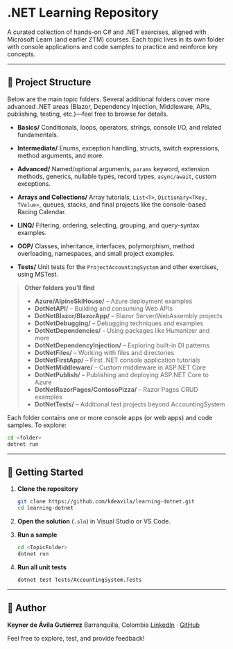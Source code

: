 # .NET Learning Repository

A curated collection of hands-on C# and .NET exercises, aligned with Microsoft Learn (and earlier ZTM) courses. Each topic lives in its own folder with console applications and code samples to practice and reinforce key concepts.

---

## 📂 Project Structure

Below are the main topic folders. Several additional folders cover more advanced .NET areas (Blazor, Dependency Injection, Middleware, APIs, publishing, testing, etc.)—feel free to browse for details.

* **Basics/**
  Conditionals, loops, operators, strings, console I/O, and related fundamentals.

* **Intermediate/**
  Enums, exception handling, structs, switch expressions, method arguments, and more.

* **Advanced/**
  Named/optional arguments, `params` keyword, extension methods, generics, nullable types, record types, `async/await`, custom exceptions.

* **Arrays and Collections/**
  Array tutorials, `List<T>`, `Dictionary<TKey, TValue>`, queues, stacks, and final projects like the console-based Racing Calendar.

* **LINQ/**
  Filtering, ordering, selecting, grouping, and query-syntax examples.

* **OOP/**
  Classes, inheritance, interfaces, polymorphism, method overloading, namespaces, and small project examples.

* **Tests/**
  Unit tests for the `ProjectAccountingSystem` and other exercises, using MSTest.

> **Other folders you’ll find**
>
> * **Azure/AlpineSkiHouse/** – Azure deployment examples
> * **DotNetAPI/** – Building and consuming Web APIs
> * **DotNetBlazor/BlazorApp/** – Blazor Server/WebAssembly projects
> * **DotNetDebugging/** – Debugging techniques and examples
> * **DotNetDependencies/** – Using packages like Humanizer and more
> * **DotNetDependencyInjection/** – Exploring built-in DI patterns
> * **DotNetFiles/** – Working with files and directories
> * **DotNetFirstApp/** – First .NET console application tutorials
> * **DotNetMiddleware/** – Custom middleware in ASP.NET Core
> * **DotNetPublish/** – Publishing and deploying ASP.NET Core to Azure
> * **DotNetRazorPages/ContosoPizza/** – Razor Pages CRUD examples
> * **DotNetTests/** – Additional test projects beyond AccountingSystem

Each folder contains one or more console apps (or web apps) and code samples. To explore:

```bash
cd <folder>
dotnet run
```

---

## 🚀 Getting Started

1. **Clone the repository**

   ```bash
   git clone https://github.com/kdeavila/learning-dotnet.git
   cd learning-dotnet
   ```

2. **Open the solution** (`.sln`) in Visual Studio or VS Code.

3. **Run a sample**

   ```bash
   cd <TopicFolder>
   dotnet run
   ```

4. **Run all unit tests**

   ```bash
   dotnet test Tests/AccountingSystem.Tests
   ```

---

## 👤 Author

**Keyner de Ávila Gutiérrez**
Barranquilla, Colombia
[LinkedIn](https://www.linkedin.com/in/kdeavila9/) · [GitHub](https://github.com/kdeavila)

Feel free to explore, test, and provide feedback!
